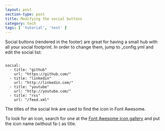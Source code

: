 ```yaml
---
layout: post
section-type: post
title: Modifying the social buttons
category: tech
tags: [ 'tutorial', 'test' ]
---
```


Social buttons (rendered in the footer) are great for having a small hub with all your social footprint.
In order to change them, jump to \_config.yml and edit the social list:

<pre><code data-trim class="yaml">
social:
  - title: "github"
    url: "https://github.com/"
  - title: "linkedin"
    url: "http://linkedin.com/"
  - title: "youtube"
    url: "http://youtube.com/"
  - title: "rss"
    url: "/feed.xml"
</code></pre>

The titles of the social link are used to find the icon in Font Awesome.

To look for an icon, search for one at the [Font Awesome icon gallery](https://fortawesome.github.io/Font-Awesome/icons/) and put the icon name (without fa-) as title.
